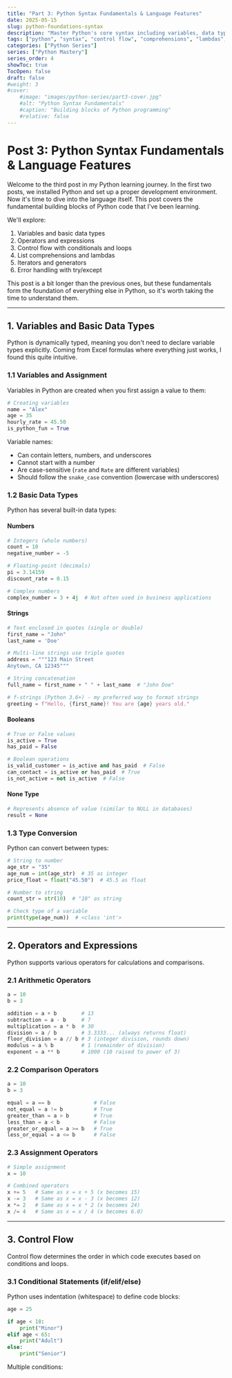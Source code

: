 ```yaml
---
title: "Part 3: Python Syntax Fundamentals & Language Features"
date: 2025-05-15
slug: python-foundations-syntax
description: "Master Python's core syntax including variables, data types, control flow, comprehensions, lambdas, iterators, generators, and basic error handling mechanisms."
tags: ["python", "syntax", "control flow", "comprehensions", "lambdas", "iterators", "generators", "error handling"]
categories: ["Python Series"]
series: ["Python Mastery"]
series_order: 4
showToc: true
TocOpen: false
draft: false
#weight: 3
#cover:
    #image: "images/python-series/part3-cover.jpg"
    #alt: "Python Syntax Fundamentals"
    #caption: "Building blocks of Python programming"
    #relative: false
---
```


# Post 3: Python Syntax Fundamentals & Language Features

Welcome to the third post in my Python learning journey. In the first two posts, we installed Python and set up a proper development environment. Now it's time to dive into the language itself. This post covers the fundamental building blocks of Python code that I've been learning.

We'll explore:

1. Variables and basic data types
2. Operators and expressions
3. Control flow with conditionals and loops
4. List comprehensions and lambdas
5. Iterators and generators
6. Error handling with try/except

This post is a bit longer than the previous ones, but these fundamentals form the foundation of everything else in Python, so it's worth taking the time to understand them.

---

## 1. Variables and Basic Data Types

Python is dynamically typed, meaning you don't need to declare variable types explicitly. Coming from Excel formulas where everything just works, I found this quite intuitive.

### 1.1 Variables and Assignment

Variables in Python are created when you first assign a value to them:

```python
# Creating variables
name = "Alex"
age = 35
hourly_rate = 45.50
is_python_fun = True
```

Variable names:
- Can contain letters, numbers, and underscores
- Cannot start with a number
- Are case-sensitive (`rate` and `Rate` are different variables)
- Should follow the `snake_case` convention (lowercase with underscores)

### 1.2 Basic Data Types

Python has several built-in data types:

#### Numbers
```python
# Integers (whole numbers)
count = 10
negative_number = -5

# Floating-point (decimals)
pi = 3.14159
discount_rate = 0.15

# Complex numbers
complex_number = 3 + 4j  # Not often used in business applications
```

#### Strings
```python
# Text enclosed in quotes (single or double)
first_name = "John"
last_name = 'Doe'

# Multi-line strings use triple quotes
address = """123 Main Street
Anytown, CA 12345"""

# String concatenation
full_name = first_name + " " + last_name  # "John Doe"

# f-strings (Python 3.6+) - my preferred way to format strings
greeting = f"Hello, {first_name}! You are {age} years old."
```

#### Booleans
```python
# True or False values
is_active = True
has_paid = False

# Boolean operations
is_valid_customer = is_active and has_paid  # False
can_contact = is_active or has_paid  # True
is_not_active = not is_active  # False
```

#### None Type
```python
# Represents absence of value (similar to NULL in databases)
result = None
```

### 1.3 Type Conversion

Python can convert between types:

```python
# String to number
age_str = "35"
age_num = int(age_str)  # 35 as integer
price_float = float("45.50")  # 45.5 as float

# Number to string
count_str = str(10)  # "10" as string

# Check type of a variable
print(type(age_num))  # <class 'int'>
```

---

## 2. Operators and Expressions

Python supports various operators for calculations and comparisons.

### 2.1 Arithmetic Operators

```python
a = 10
b = 3

addition = a + b        # 13
subtraction = a - b     # 7
multiplication = a * b  # 30
division = a / b        # 3.3333... (always returns float)
floor_division = a // b # 3 (integer division, rounds down)
modulus = a % b         # 1 (remainder of division)
exponent = a ** b       # 1000 (10 raised to power of 3)
```

### 2.2 Comparison Operators

```python
a = 10
b = 3

equal = a == b              # False
not_equal = a != b          # True
greater_than = a > b        # True
less_than = a < b           # False
greater_or_equal = a >= b   # True
less_or_equal = a <= b      # False
```

### 2.3 Assignment Operators

```python
# Simple assignment
x = 10

# Combined operators
x += 5   # Same as x = x + 5 (x becomes 15)
x -= 3   # Same as x = x - 3 (x becomes 12)
x *= 2   # Same as x = x * 2 (x becomes 24)
x /= 4   # Same as x = x / 4 (x becomes 6.0)
```

---

## 3. Control Flow

Control flow determines the order in which code executes based on conditions and loops.

### 3.1 Conditional Statements (if/elif/else)

Python uses indentation (whitespace) to define code blocks:

```python
age = 25

if age < 18:
    print("Minor")
elif age < 65:
    print("Adult")
else:
    print("Senior")
```

Multiple conditions: 